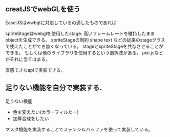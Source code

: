 creatJSでwebGLを使う
---
EaselJSはwwbglに対応しているの適したものであれば


spriteStageはwebglを使用したstage.
高いフレームレートを維持したままobjectを生成できる。
spriteStageの制約
shape text などの従来のstageクラスで使えたことができ無くなっている。
stageとspriteStageを共存させることができる。
もしくは他のライブラリを使用するという選択肢がある。
pixi.jsなどがそれに当てはまる。

直感てきなapiで実装できる。


足りない機能を自分で実装する.
---
足りない機能
+ 色を変えたい(カラーフィルたー)
+ 加算合成をしたい

マスク機能を実装することでステンシルバッファを使って実装している。

